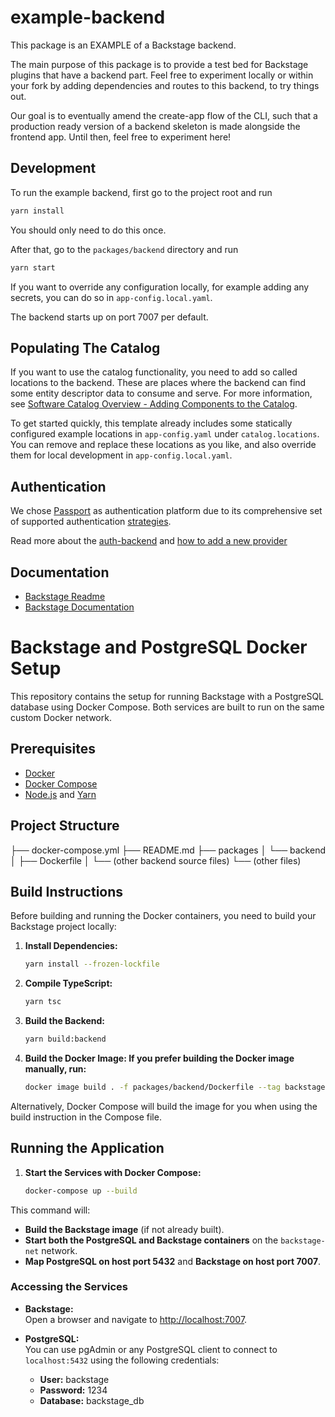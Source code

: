 # example-backend

This package is an EXAMPLE of a Backstage backend.

The main purpose of this package is to provide a test bed for Backstage plugins
that have a backend part. Feel free to experiment locally or within your fork by
adding dependencies and routes to this backend, to try things out.

Our goal is to eventually amend the create-app flow of the CLI, such that a
production ready version of a backend skeleton is made alongside the frontend
app. Until then, feel free to experiment here!

## Development

To run the example backend, first go to the project root and run

```bash
yarn install
```

You should only need to do this once.

After that, go to the `packages/backend` directory and run

```bash
yarn start
```

If you want to override any configuration locally, for example adding any secrets,
you can do so in `app-config.local.yaml`.

The backend starts up on port 7007 per default.

## Populating The Catalog

If you want to use the catalog functionality, you need to add so called
locations to the backend. These are places where the backend can find some
entity descriptor data to consume and serve. For more information, see
[Software Catalog Overview - Adding Components to the Catalog](https://backstage.io/docs/features/software-catalog/#adding-components-to-the-catalog).

To get started quickly, this template already includes some statically configured example locations
in `app-config.yaml` under `catalog.locations`. You can remove and replace these locations as you
like, and also override them for local development in `app-config.local.yaml`.

## Authentication

We chose [Passport](http://www.passportjs.org/) as authentication platform due
to its comprehensive set of supported authentication
[strategies](http://www.passportjs.org/packages/).

Read more about the
[auth-backend](https://github.com/backstage/backstage/blob/master/plugins/auth-backend/README.md)
and
[how to add a new provider](https://github.com/backstage/backstage/blob/master/docs/auth/add-auth-provider.md)

## Documentation

- [Backstage Readme](https://github.com/backstage/backstage/blob/master/README.md)
- [Backstage Documentation](https://backstage.io/docs)

# Backstage and PostgreSQL Docker Setup

This repository contains the setup for running Backstage with a PostgreSQL database using Docker Compose. Both services are built to run on the same custom Docker network.

## Prerequisites

- [Docker](https://docs.docker.com/get-docker/)
- [Docker Compose](https://docs.docker.com/compose/install/)
- [Node.js](https://nodejs.org/en/) and [Yarn](https://classic.yarnpkg.com/en/docs/install)

## Project Structure

├── docker-compose.yml
├── README.md
├── packages
│ └── backend
│   ├── Dockerfile
│ └── (other backend source files)
└── (other files)

## Build Instructions

Before building and running the Docker containers, you need to build your Backstage project locally:

1. **Install Dependencies:**

   ```bash
   yarn install --frozen-lockfile

2. **Compile TypeScript:**

    ```bash
    yarn tsc
    
3. **Build the Backend:**
    ```bash
    yarn build:backend

4. **Build the Docker Image: If you prefer building the Docker image manually, run:**
    ```bash
    docker image build . -f packages/backend/Dockerfile --tag backstage:1.0.0

Alternatively, Docker Compose will build the image for you when using the build instruction in the Compose file.

## Running the Application

1. **Start the Services with Docker Compose:**

    ```bash
    docker-compose up --build

This command will:

- **Build the Backstage image** (if not already built).
- **Start both the PostgreSQL and Backstage containers** on the `backstage-net` network.
- **Map PostgreSQL on host port 5432** and **Backstage on host port 7007**.

### Accessing the Services

- **Backstage:**  
  Open a browser and navigate to [http://localhost:7007](http://localhost:7007).

- **PostgreSQL:**  
  You can use pgAdmin or any PostgreSQL client to connect to `localhost:5432` using the following credentials:
  - **User:** backstage  
  - **Password:** 1234  
  - **Database:** backstage_db

